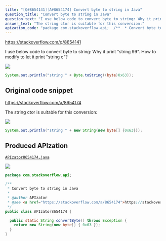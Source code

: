 ```yaml
---
title: "[Q#8654141][A#8654174] Convert byte to string in Java"
question_title: "Convert byte to string in Java"
question_text: "I use below code to convert byte to string: Why it print \"string  99\". How to modify to let it print \"string  c\"?"
answer_text: "The string ctor is suitable for this conversion:"
apization_code: "package com.stackoverflow.api;  /**  * Convert byte to string in Java  *  * @author APIzator  * @see <a href=\"https://stackoverflow.com/a/8654174\">https://stackoverflow.com/a/8654174</a>  */ public class APIzator8654174 {    public static String convertByte() throws Exception {     return new String(new byte[] { 0x63 });   } }"
---
```


https://stackoverflow.com/q/8654141

I use below code to convert byte to string:
Why it print &quot;string  99&quot;.
How to modify to let it print &quot;string  c&quot;?


<div class="code-logo"><img src="/stackoverflow.png" /></div>

```java
System.out.println("string " + Byte.toString((byte)0x63));
```


## Original code snippet

https://stackoverflow.com/a/8654174

The string ctor is suitable for this conversion:

<div class="code-logo"><img src="/stackoverflow.png" /></div>

```java
System.out.println("string " + new String(new byte[] {0x63}));
```

## Produced APIzation

[`APIzator8654174.java`](https://github.com/pasqualesalza/apization-temp-data/raw/master/search/APIzator8654174.java)

<div class="code-logo"><img src="/apizator.png" /></div>

```java
package com.stackoverflow.api;

/**
 * Convert byte to string in Java
 *
 * @author APIzator
 * @see <a href="https://stackoverflow.com/a/8654174">https://stackoverflow.com/a/8654174</a>
 */
public class APIzator8654174 {

  public static String convertByte() throws Exception {
    return new String(new byte[] { 0x63 });
  }
}

```